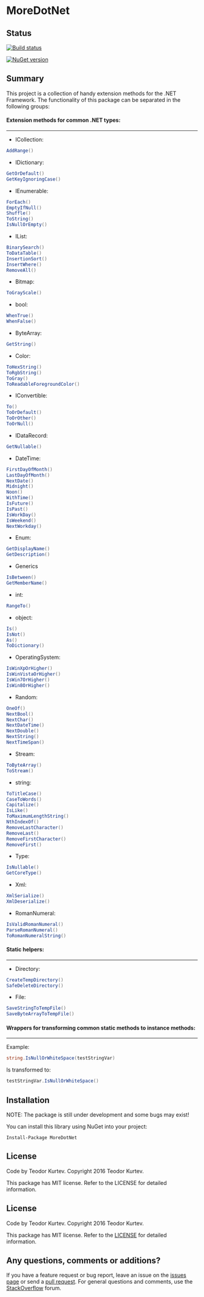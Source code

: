 # MoreDotNet

## Status

[![Build status](https://ci.appveyor.com/api/projects/status/41edqunjstgy8vv5?svg=true)](https://ci.appveyor.com/project/Teodor92/moredotnet)

[![NuGet version](https://badge.fury.io/nu/MoreDotNet.svg)](https://badge.fury.io/nu/MoreDotNet)


## Summary

This project is a collection of handy extension methods for the .NET Framework. The functionality of this package can be separated in the following groups:

#### Extension methods for common .NET types:
---

* ICollection:

```cs 
AddRange() 
```

* IDictionary:

```cs 
GetOrDefault()
GetKeyIgnoringCase()
```

* IEnumerable:
```cs 
ForEach()
EmptyIfNull()
Shuffle()
ToString()
IsNullOrEmpty()
```

* IList:
```cs 
BinarySearch()
ToDataTable()
InsertionSort()
InsertWhere()
RemoveAll()
```

* Bitmap:
```cs 
ToGrayScale()
```

* bool:
```cs 
WhenTrue()
WhenFalse()
```

* ByteArray:
```cs 
GetString()
```

* Color:
```cs 
ToHexString()
ToRgbString()
ToGray()
ToReadableForegroundColor()
```

* IConvertible:
```cs 
To()
ToOrDefault()
ToOrOther()
ToOrNull()
```

* IDataRecord:
```cs 
GetNullable()
```

* DateTime:
```cs 
FirstDayOfMonth()
LastDayOfMonth()
NextDate()
Midnight()
Noon()
WithTime()
IsFuture()
IsPast()
IsWorkDay()
IsWeekend()
NextWorkday()
```

* Enum:
```cs 
GetDisplayName()
GetDescription()
```

* Generics
```cs 
IsBetween()
GetMemberName()
```

* int:
```cs 
RangeTo()
```

* object:
```cs 
Is()
IsNot()
As()
ToDictionary()
```

* OperatingSystem:
```cs 
IsWinXpOrHigher()
IsWinVistaOrHigher()
IsWin7OrHigher()
IsWin8OrHigher()
```

* Random:
```cs 
OneOf()
NextBool()
NextChar()
NextDateTime()
NextDouble()
NextString()
NextTimeSpan()
```

* Stream:
```cs 
ToByteArray()
ToStream()
```

* string:
```cs 
ToTitleCase()
CaseToWords()
Capitalize()
IsLike()
ToMaximumLengthString()
NthIndexOf()
RemoveLastCharacter()
RemoveLast()
RemoveFirstCharacter()
RemoveFirst()
```

* Type:
```cs 
IsNullable()
GetCoreType()
```

* Xml:
```cs 
XmlSerialize()
XmlDeserialize()
```

* RomanNumeral:
```cs 
IsValidRomanNumeral()
ParseRomanNumeral()
ToRomanNumeralString()
```

#### Static helpers:
---

* Directory:
```cs 
CreateTempDirectory()
SafeDeleteDirectory()
```

* File:
```cs 
SaveStringToTempFile()
SaveByteArrayToTempFile()
```

#### Wrappers for transforming common static methods to instance methods:
---

Example:
```cs
string.IsNullOrWhiteSpace(testStringVar)
```
Is transformed to:
```cs
testStringVar.IsNullOrWhiteSpace()
```

## Installation

NOTE: The package is still under development and some bugs may exist!

You can install this library using NuGet into your project:

```
Install-Package MoreDotNet
```

## License

Code by Teodor Kurtev. Copyright 2016 Teodor Kurtev.

This package has MIT license. Refer to the LICENSE for detailed information.

## License

Code by Teodor Kurtev. Copyright 2016 Teodor Kurtev.

This package has MIT license. Refer to the [LICENSE](https://github.com/Teodor92/MoreDotNet/blob/master/LICENSE) for detailed information.

## Any questions, comments or additions?

If you have a feature request or bug report, leave an issue on the [issues page](https://github.com/Teodor92/MoreDotNet/issues) or send a [pull request](https://github.com/Teodor92/MoreDotNet/pulls). For general questions and comments, use the [StackOverflow](http://stackoverflow.com/) forum.